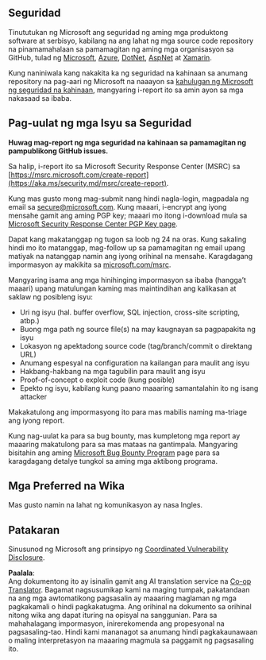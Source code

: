 <!--
CO_OP_TRANSLATOR_METADATA:
{
  "original_hash": "57f14126c1c6add76b3aef3844dfe4e3",
  "translation_date": "2025-05-09T04:20:20+00:00",
  "source_file": "SECURITY.md",
  "language_code": "tl"
}
-->
## Seguridad

Tinututukan ng Microsoft ang seguridad ng aming mga produktong software at serbisyo, kabilang na ang lahat ng mga source code repository na pinamamahalaan sa pamamagitan ng aming mga organisasyon sa GitHub, tulad ng [Microsoft](https://github.com/Microsoft), [Azure](https://github.com/Azure), [DotNet](https://github.com/dotnet), [AspNet](https://github.com/aspnet) at [Xamarin](https://github.com/xamarin).

Kung naniniwala kang nakakita ka ng seguridad na kahinaan sa anumang repository na pag-aari ng Microsoft na naaayon sa [kahulugan ng Microsoft ng seguridad na kahinaan](https://aka.ms/security.md/definition), mangyaring i-report ito sa amin ayon sa mga nakasaad sa ibaba.

## Pag-uulat ng mga Isyu sa Seguridad

**Huwag mag-report ng mga seguridad na kahinaan sa pamamagitan ng pampublikong GitHub issues.**

Sa halip, i-report ito sa Microsoft Security Response Center (MSRC) sa [https://msrc.microsoft.com/create-report](https://aka.ms/security.md/msrc/create-report).

Kung mas gusto mong mag-submit nang hindi nagla-login, magpadala ng email sa [secure@microsoft.com](mailto:secure@microsoft.com). Kung maaari, i-encrypt ang iyong mensahe gamit ang aming PGP key; maaari mo itong i-download mula sa [Microsoft Security Response Center PGP Key page](https://aka.ms/security.md/msrc/pgp).

Dapat kang makatanggap ng tugon sa loob ng 24 na oras. Kung sakaling hindi mo ito matanggap, mag-follow up sa pamamagitan ng email upang matiyak na natanggap namin ang iyong orihinal na mensahe. Karagdagang impormasyon ay makikita sa [microsoft.com/msrc](https://www.microsoft.com/msrc).

Mangyaring isama ang mga hinihinging impormasyon sa ibaba (hangga’t maaari) upang matulungan kaming mas maintindihan ang kalikasan at saklaw ng posibleng isyu:

  * Uri ng isyu (hal. buffer overflow, SQL injection, cross-site scripting, atbp.)
  * Buong mga path ng source file(s) na may kaugnayan sa pagpapakita ng isyu
  * Lokasyon ng apektadong source code (tag/branch/commit o direktang URL)
  * Anumang espesyal na configuration na kailangan para maulit ang isyu
  * Hakbang-hakbang na mga tagubilin para maulit ang isyu
  * Proof-of-concept o exploit code (kung posible)
  * Epekto ng isyu, kabilang kung paano maaaring samantalahin ito ng isang attacker

Makakatulong ang impormasyong ito para mas mabilis naming ma-triage ang iyong report.

Kung nag-uulat ka para sa bug bounty, mas kumpletong mga report ay maaaring makatulong para sa mas mataas na gantimpala. Mangyaring bisitahin ang aming [Microsoft Bug Bounty Program](https://aka.ms/security.md/msrc/bounty) page para sa karagdagang detalye tungkol sa aming mga aktibong programa.

## Mga Preferred na Wika

Mas gusto namin na lahat ng komunikasyon ay nasa Ingles.

## Patakaran

Sinusunod ng Microsoft ang prinsipyo ng [Coordinated Vulnerability Disclosure](https://aka.ms/security.md/cvd).

**Paalala**:  
Ang dokumentong ito ay isinalin gamit ang AI translation service na [Co-op Translator](https://github.com/Azure/co-op-translator). Bagamat nagsusumikap kami na maging tumpak, pakatandaan na ang mga awtomatikong pagsasalin ay maaaring maglaman ng mga pagkakamali o hindi pagkakatugma. Ang orihinal na dokumento sa orihinal nitong wika ang dapat ituring na opisyal na sanggunian. Para sa mahahalagang impormasyon, inirerekomenda ang propesyonal na pagsasaling-tao. Hindi kami mananagot sa anumang hindi pagkakaunawaan o maling interpretasyon na maaaring magmula sa paggamit ng pagsasaling ito.